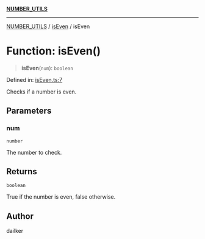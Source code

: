 [**NUMBER_UTILS**](../../README.md)

***

[NUMBER_UTILS](../../README.md) / [isEven](../README.md) / isEven

# Function: isEven()

> **isEven**(`num`): `boolean`

Defined in: [isEven.ts:7](https://github.com/dailker/everyutil/blob/d9e75f2d42f154020cf237316fa0fc68ab45d114/src/number/isEven.ts#L7)

Checks if a number is even.

## Parameters

### num

`number`

The number to check.

## Returns

`boolean`

True if the number is even, false otherwise.

## Author

dailker
